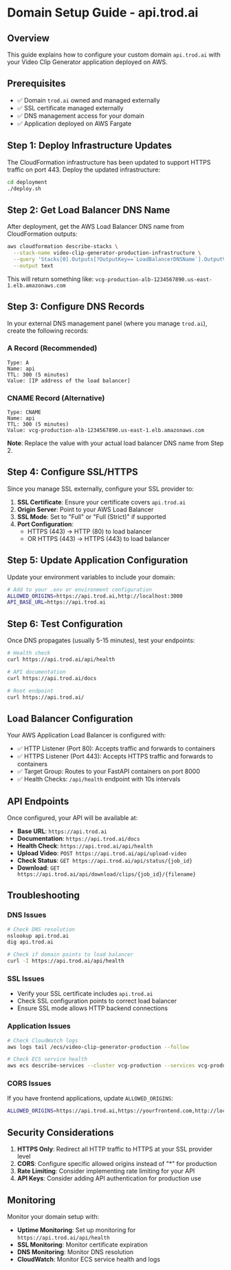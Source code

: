 # Domain Setup Guide - api.trod.ai

## Overview
This guide explains how to configure your custom domain `api.trod.ai` with your Video Clip Generator application deployed on AWS.

## Prerequisites
- ✅ Domain `trod.ai` owned and managed externally
- ✅ SSL certificate managed externally
- ✅ DNS management access for your domain
- ✅ Application deployed on AWS Fargate

## Step 1: Deploy Infrastructure Updates

The CloudFormation infrastructure has been updated to support HTTPS traffic on port 443. Deploy the updated infrastructure:

```bash
cd deployment
./deploy.sh
```

## Step 2: Get Load Balancer DNS Name

After deployment, get the AWS Load Balancer DNS name from CloudFormation outputs:

```bash
aws cloudformation describe-stacks \
  --stack-name video-clip-generator-production-infrastructure \
  --query 'Stacks[0].Outputs[?OutputKey==`LoadBalancerDNSName`].OutputValue' \
  --output text
```

This will return something like: `vcg-production-alb-1234567890.us-east-1.elb.amazonaws.com`

## Step 3: Configure DNS Records

In your external DNS management panel (where you manage `trod.ai`), create the following records:

### A Record (Recommended)
```
Type: A
Name: api
TTL: 300 (5 minutes)
Value: [IP address of the load balancer]
```

### CNAME Record (Alternative)
```
Type: CNAME  
Name: api
TTL: 300 (5 minutes)
Value: vcg-production-alb-1234567890.us-east-1.elb.amazonaws.com
```

**Note**: Replace the value with your actual load balancer DNS name from Step 2.

## Step 4: Configure SSL/HTTPS

Since you manage SSL externally, configure your SSL provider to:

1. **SSL Certificate**: Ensure your certificate covers `api.trod.ai`
2. **Origin Server**: Point to your AWS Load Balancer
3. **SSL Mode**: Set to "Full" or "Full (Strict)" if supported
4. **Port Configuration**: 
   - HTTPS (443) → HTTP (80) to load balancer
   - OR HTTPS (443) → HTTPS (443) to load balancer

## Step 5: Update Application Configuration

Update your environment variables to include your domain:

```bash
# Add to your .env or environment configuration
ALLOWED_ORIGINS=https://api.trod.ai,http://localhost:3000
API_BASE_URL=https://api.trod.ai
```

## Step 6: Test Configuration

Once DNS propagates (usually 5-15 minutes), test your endpoints:

```bash
# Health check
curl https://api.trod.ai/api/health

# API documentation  
curl https://api.trod.ai/docs

# Root endpoint
curl https://api.trod.ai/
```

## Load Balancer Configuration

Your AWS Application Load Balancer is configured with:

- ✅ HTTP Listener (Port 80): Accepts traffic and forwards to containers
- ✅ HTTPS Listener (Port 443): Accepts HTTPS traffic and forwards to containers  
- ✅ Target Group: Routes to your FastAPI containers on port 8000
- ✅ Health Checks: `/api/health` endpoint with 10s intervals

## API Endpoints

Once configured, your API will be available at:

- **Base URL**: `https://api.trod.ai`
- **Documentation**: `https://api.trod.ai/docs`
- **Health Check**: `https://api.trod.ai/api/health`
- **Upload Video**: `POST https://api.trod.ai/api/upload-video`
- **Check Status**: `GET https://api.trod.ai/api/status/{job_id}`
- **Download**: `GET https://api.trod.ai/api/download/clips/{job_id}/{filename}`

## Troubleshooting

### DNS Issues
```bash
# Check DNS resolution
nslookup api.trod.ai
dig api.trod.ai

# Check if domain points to load balancer
curl -I https://api.trod.ai/api/health
```

### SSL Issues
- Verify your SSL certificate includes `api.trod.ai`
- Check SSL configuration points to correct load balancer
- Ensure SSL mode allows HTTP backend connections

### Application Issues
```bash
# Check CloudWatch logs
aws logs tail /ecs/video-clip-generator-production --follow

# Check ECS service health
aws ecs describe-services --cluster vcg-production --services vcg-production-api
```

### CORS Issues
If you have frontend applications, update `ALLOWED_ORIGINS`:
```bash
ALLOWED_ORIGINS=https://api.trod.ai,https://yourfrontend.com,http://localhost:3000
```

## Security Considerations

1. **HTTPS Only**: Redirect all HTTP traffic to HTTPS at your SSL provider level
2. **CORS**: Configure specific allowed origins instead of "*" for production
3. **Rate Limiting**: Consider implementing rate limiting for your API
4. **API Keys**: Consider adding API authentication for production use

## Monitoring

Monitor your domain setup with:

- **Uptime Monitoring**: Set up monitoring for `https://api.trod.ai/api/health`
- **SSL Monitoring**: Monitor certificate expiration
- **DNS Monitoring**: Monitor DNS resolution
- **CloudWatch**: Monitor ECS service health and logs 